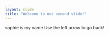 ```yaml
---
layout: slide
title: "Welcome to our second slide!"
---
```

sophie is my name
Use the left arrow to go back!
